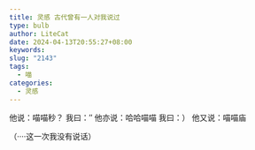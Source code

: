 ```yaml
---
title: 灵感 古代曾有一人对我说过
type: bulb
author: LiteCat
date: 2024-04-13T20:55:27+08:00
keywords: 
slug: "2143"
tags:
  - 喵
categories:
  - 灵感
---
```

他说：喵喵秒？
我曰：″
他亦说：哈哈喵喵
我曰：）
他又说：喵喵庙

（····这一次我没有说话）



